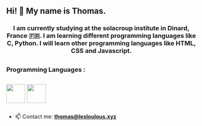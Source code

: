 ### <h2>Hi! 👋 My name is Thomas.</h2>

<h3> <p align="center">I am currently studying at the solacroup institute in Dinard, France 🇫🇷. I am learning different programming languages like C, Python. I will learn other programming languages like HTML, CSS and Javascript. </h3> </p>


## <h3> Programming Languages :  </h3> 
## <p> <a href="https://www.cprogramming.com/"><img src="https://github.com/abranhe/programming-languages-logos/blob/master/src/c/c_64x64.png" width="50" height="50"></img></a> <a href="https://www.python.org/"><img src="https://github.com/abranhe/programming-languages-logos/blob/master/src/python/python_64x64.png" width="50" height="50"></img></a>


- 📫 Contact me: **thomas@lesloulous.xyz**










<!--
**UneBaguette/UneBaguette** is a ✨ _special_ ✨ repository because its `README.md` (this file) appears on your GitHub profile.

Here are some ideas to get you started:

- 🔭 I’m currently working on ...
- 🌱 I’m currently learning ...
- 👯 I’m looking to collaborate on ...
- 🤔 I’m looking for help with ...
- 💬 Ask me about ...
- 📫 Contact me: ...
- 😄 Pronouns: ...
- ⚡ Fun fact: ...
-->
